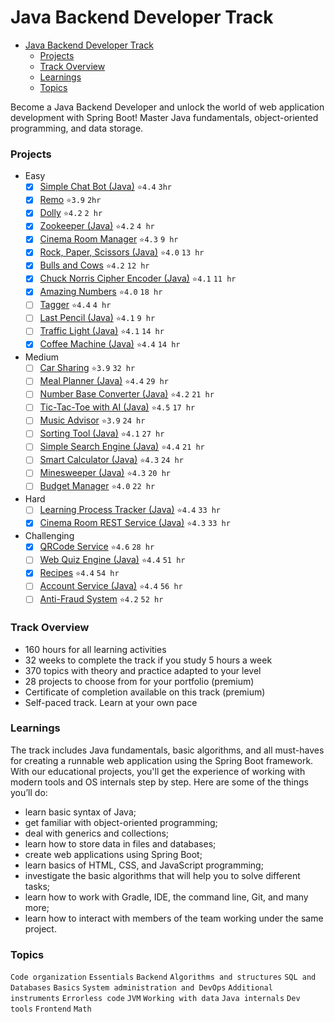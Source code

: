 # Java Backend Developer Track
- [Java Backend Developer Track](#java-backend-developer-track)
    - [Projects](#projects)
    - [Track Overview](#track-overview)
    - [Learnings](#learnings)
    - [Topics](#topics)

Become a Java Backend Developer and unlock the world of web application development with Spring Boot! Master Java fundamentals, object-oriented programming, and data storage.

<!-- move each project to its own repository -->

### Projects
- Easy
  - [x] [Simple Chat Bot (Java)](./ChattyBot/ChattyBot/README.md) `⭐4.4` `3hr`
  - [x] [Remo](./Remo/README.md) `⭐3.9` `2hr`
  - [x] [Dolly](./Dolly/README.md) `⭐4.2` `2 hr`
  - [x] [Zookeeper (Java)](./Zookeeper/README.md) `⭐4.2` `4 hr`
  - [x] [Cinema Room Manager](./CinemaRoomManager/README.md) `⭐4.3` `9 hr`
  - [x] [Rock, Paper, Scissors (Java)](./RockPaperScissors/README.md) `⭐4.0` `13 hr`
  - [x] [Bulls and Cows](./BullsAndCows/README.md) `⭐4.2` `12 hr`
  - [x] [Chuck Norris Cipher Encoder (Java)](./ChuckNorrisCipherEncoder/README.md) `⭐4.1` `11 hr`
  - [x] [Amazing Numbers](./AmazingNumbers/README.md) `⭐4.0` `18 hr`
  - [ ] [Tagger](./README.md) `⭐4.4` `4 hr`
  - [ ] [Last Pencil (Java)](README.md) `⭐4.1` `9 hr`
  - [ ] [Traffic Light (Java)](README.md) `⭐4.1` `14 hr`
  - [x] [Coffee Machine (Java)](./CoffeeMachineSimulator/README.md) `⭐4.4` `14 hr`
- Medium
  - [ ] [Car Sharing](./README.md) `⭐3.9` `32 hr`
  - [ ] [Meal Planner (Java)](./README.md) `⭐4.4` `29 hr`
  - [ ] [Number Base Converter (Java)](./README.md) `⭐4.2` `21 hr`
  - [ ] [Tic-Tac-Toe with AI (Java)](./README.md) `⭐4.5` `17 hr`
  - [ ] [Music Advisor](./README.md) `⭐3.9` `24 hr`
  - [ ] [Sorting Tool (Java)](./README.md) `⭐4.1` `27 hr`
  - [ ] [Simple Search Engine (Java)](./README.md) `⭐4.4` `21 hr`
  - [ ] [Smart Calculator (Java)](./README.md) `⭐4.3` `24 hr`
  - [ ] [Minesweeper (Java)](./README.md) `⭐4.3` `20 hr`
  - [ ] [Budget Manager](./BudgetManager/README.md) `⭐4.0` `22 hr`
- Hard
  - [ ] [Learning Process Tracker (Java)](./README.md) `⭐4.4` `33 hr`
  - [x] [Cinema Room REST Service (Java)](./CinemaRoomREST/README.md) `⭐4.3` `33 hr`
- Challenging
  - [x] [QRCode Service](./QRCode/README.md) `⭐4.6` `28 hr`
  - [ ] [Web Quiz Engine (Java)](./README.md) `⭐4.4` `51 hr`
  - [x] [Recipes](./Recipes/README.md#recipes) `⭐4.4` `54 hr`
  - [ ] [Account Service (Java)](./README.md) `⭐4.4` `56 hr`
  - [ ] [Anti-Fraud System](./README.md) `⭐4.2` `52 hr`

### Track Overview
- 160 hours for all learning activities
- 32 weeks to complete the track if you study 5 hours a week
- 370 topics with theory and practice adapted to your level
- 28 projects to choose from for your portfolio (premium)
- Certificate of completion available on this track (premium)
- Self-paced track. Learn at your own pace

### Learnings
The track includes Java fundamentals, basic algorithms, and all must-haves for creating a runnable web application using the Spring Boot framework. With our educational projects, you'll get the experience of working with modern tools and OS internals step by step. Here are some of the things you’ll do:
- learn basic syntax of Java;
- get familiar with object-oriented programming;
- deal with generics and collections;
- learn how to store data in files and databases;
- create web applications using Spring Boot;
- learn basics of HTML, CSS, and JavaScript programming;
- investigate the basic algorithms that will help you to solve different tasks;
- learn how to work with Gradle, IDE, the command line, Git, and many more;
- learn how to interact with members of the team working under the same project.

### Topics
`Code organization` `Essentials` `Backend` `Algorithms and structures` `SQL and Databases` `Basics` `System administration and DevOps` `Additional instruments` `Errorless code` `JVM` `Working with data` `Java internals` `Dev tools` `Frontend` `Math`

<!-- <details>
<summary>Track Overview</summary>
</details> -->